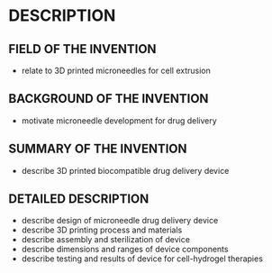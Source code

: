 # DESCRIPTION

## FIELD OF THE INVENTION

- relate to 3D printed microneedles for cell extrusion

## BACKGROUND OF THE INVENTION

- motivate microneedle development for drug delivery

## SUMMARY OF THE INVENTION

- describe 3D printed biocompatible drug delivery device

## DETAILED DESCRIPTION

- describe design of microneedle drug delivery device
- describe 3D printing process and materials
- describe assembly and sterilization of device
- describe dimensions and ranges of device components
- describe testing and results of device for cell-hydrogel therapies


